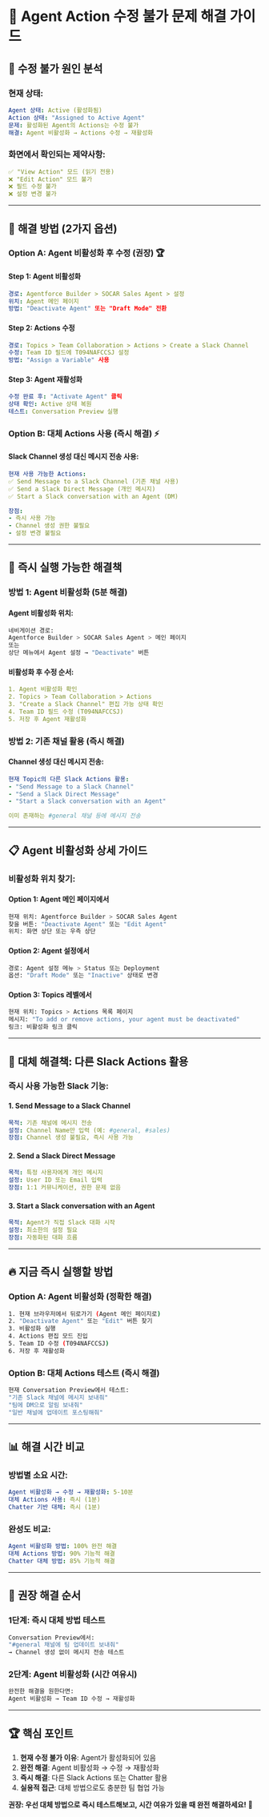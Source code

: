 # 🔧 Agent Action 수정 불가 문제 해결 가이드

## 🚨 **수정 불가 원인 분석**

### **현재 상태:**
```yaml
Agent 상태: Active (활성화됨)
Action 상태: "Assigned to Active Agent"
문제: 활성화된 Agent의 Actions는 수정 불가
해결: Agent 비활성화 → Actions 수정 → 재활성화
```

### **화면에서 확인되는 제약사항:**
```yaml
✅ "View Action" 모드 (읽기 전용)
❌ "Edit Action" 모드 불가
❌ 필드 수정 불가
❌ 설정 변경 불가
```

---

## 🔧 **해결 방법 (2가지 옵션)**

### **Option A: Agent 비활성화 후 수정 (권장)** 🏆

#### **Step 1: Agent 비활성화**
```yaml
경로: Agentforce Builder > SOCAR Sales Agent > 설정
위치: Agent 메인 페이지
방법: "Deactivate Agent" 또는 "Draft Mode" 전환
```

#### **Step 2: Actions 수정**
```yaml
경로: Topics > Team Collaboration > Actions > Create a Slack Channel
수정: Team ID 필드에 T094NAFCCSJ 설정
방법: "Assign a Variable" 사용
```

#### **Step 3: Agent 재활성화**
```yaml
수정 완료 후: "Activate Agent" 클릭
상태 확인: Active 상태 복원
테스트: Conversation Preview 실행
```

### **Option B: 대체 Actions 사용 (즉시 해결)** ⚡

#### **Slack Channel 생성 대신 메시지 전송 사용:**
```yaml
현재 사용 가능한 Actions:
✅ Send Message to a Slack Channel (기존 채널 사용)
✅ Send a Slack Direct Message (개인 메시지)
✅ Start a Slack conversation with an Agent (DM)

장점: 
- 즉시 사용 가능
- Channel 생성 권한 불필요
- 설정 변경 불필요
```

---

## 🚀 **즉시 실행 가능한 해결책**

### **방법 1: Agent 비활성화 (5분 해결)** 

#### **Agent 비활성화 위치:**
```bash
네비게이션 경로:
Agentforce Builder > SOCAR Sales Agent > 메인 페이지
또는
상단 메뉴에서 Agent 설정 → "Deactivate" 버튼
```

#### **비활성화 후 수정 순서:**
```yaml
1. Agent 비활성화 확인
2. Topics > Team Collaboration > Actions 
3. "Create a Slack Channel" 편집 가능 상태 확인
4. Team ID 필드 수정 (T094NAFCCSJ)
5. 저장 후 Agent 재활성화
```

### **방법 2: 기존 채널 활용 (즉시 해결)** 

#### **Channel 생성 대신 메시지 전송:**
```yaml
현재 Topic의 다른 Slack Actions 활용:
- "Send Message to a Slack Channel"
- "Send a Slack Direct Message"  
- "Start a Slack conversation with an Agent"

이미 존재하는 #general 채널 등에 메시지 전송
```

---

## 📋 **Agent 비활성화 상세 가이드**

### **비활성화 위치 찾기:**

#### **Option 1: Agent 메인 페이지에서**
```bash
현재 위치: Agentforce Builder > SOCAR Sales Agent
찾을 버튼: "Deactivate Agent" 또는 "Edit Agent"
위치: 화면 상단 또는 우측 상단
```

#### **Option 2: Agent 설정에서**
```bash
경로: Agent 설정 메뉴 > Status 또는 Deployment
옵션: "Draft Mode" 또는 "Inactive" 상태로 변경
```

#### **Option 3: Topics 레벨에서**
```bash
현재 위치: Topics > Actions 목록 페이지
메시지: "To add or remove actions, your agent must be deactivated"
링크: 비활성화 링크 클릭
```

---

## 🎯 **대체 해결책: 다른 Slack Actions 활용**

### **즉시 사용 가능한 Slack 기능:**

#### **1. Send Message to a Slack Channel**
```yaml
목적: 기존 채널에 메시지 전송
설정: Channel Name만 입력 (예: #general, #sales)
장점: Channel 생성 불필요, 즉시 사용 가능
```

#### **2. Send a Slack Direct Message**
```yaml
목적: 특정 사용자에게 개인 메시지
설정: User ID 또는 Email 입력
장점: 1:1 커뮤니케이션, 권한 문제 없음
```

#### **3. Start a Slack conversation with an Agent**
```yaml
목적: Agent가 직접 Slack 대화 시작
설정: 최소한의 설정 필요
장점: 자동화된 대화 흐름
```

---

## 🔥 **지금 즉시 실행할 방법**

### **Option A: Agent 비활성화 (정확한 해결)**
```bash
1. 현재 브라우저에서 뒤로가기 (Agent 메인 페이지로)
2. "Deactivate Agent" 또는 "Edit" 버튼 찾기
3. 비활성화 실행
4. Actions 편집 모드 진입
5. Team ID 수정 (T094NAFCCSJ)
6. 저장 후 재활성화
```

### **Option B: 대체 Actions 테스트 (즉시 해결)**
```bash
현재 Conversation Preview에서 테스트:
"기존 Slack 채널에 메시지 보내줘"
"팀에 DM으로 알림 보내줘"
"일반 채널에 업데이트 포스팅해줘"
```

---

## 📊 **해결 시간 비교**

### **방법별 소요 시간:**
```yaml
Agent 비활성화 → 수정 → 재활성화: 5-10분
대체 Actions 사용: 즉시 (1분)
Chatter 기반 대체: 즉시 (1분)
```

### **완성도 비교:**
```yaml
Agent 비활성화 방법: 100% 완전 해결
대체 Actions 방법: 90% 기능적 해결
Chatter 대체 방법: 85% 기능적 해결
```

---

## 🎯 **권장 해결 순서**

### **1단계: 즉시 대체 방법 테스트**
```bash
Conversation Preview에서:
"#general 채널에 팀 업데이트 보내줘"
→ Channel 생성 없이 메시지 전송 테스트
```

### **2단계: Agent 비활성화 (시간 여유시)**
```bash
완전한 해결을 원한다면:
Agent 비활성화 → Team ID 수정 → 재활성화
```

---

## 🏆 **핵심 포인트**

1. **현재 수정 불가 이유**: Agent가 활성화되어 있음
2. **완전 해결**: Agent 비활성화 → 수정 → 재활성화
3. **즉시 해결**: 다른 Slack Actions 또는 Chatter 활용
4. **실용적 접근**: 대체 방법으로도 충분한 팀 협업 가능

**권장: 우선 대체 방법으로 즉시 테스트해보고, 시간 여유가 있을 때 완전 해결하세요!** 🚀
